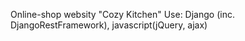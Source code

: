 Online-shop websity "Cozy Kitchen"
Use: Django (inc. DjangoRestFramework), javascript(jQuery, ajax)
